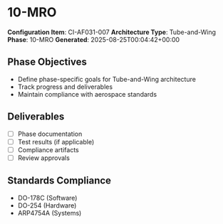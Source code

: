 # 10-MRO

**Configuration Item**: CI-AF031-007
**Architecture Type**: Tube-and-Wing
**Phase**: 10-MRO
**Generated**: 2025-08-25T00:04:42+00:00

## Phase Objectives
- Define phase-specific goals for Tube-and-Wing architecture
- Track progress and deliverables
- Maintain compliance with aerospace standards

## Deliverables
- [ ] Phase documentation
- [ ] Test results (if applicable)
- [ ] Compliance artifacts
- [ ] Review approvals

## Standards Compliance
- DO-178C (Software)
- DO-254 (Hardware)
- ARP4754A (Systems)
